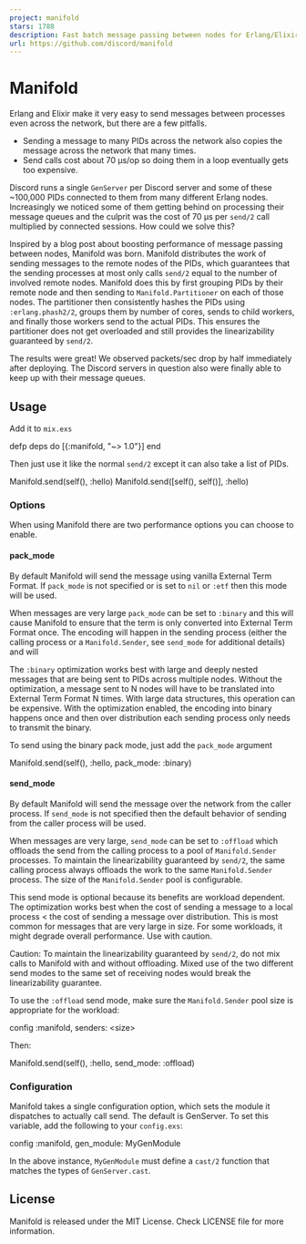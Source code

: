 ```yaml
---
project: manifold
stars: 1788
description: Fast batch message passing between nodes for Erlang/Elixir.
url: https://github.com/discord/manifold
---
```


Manifold
========

Erlang and Elixir make it very easy to send messages between processes even across the network, but there are a few pitfalls.

-   Sending a message to many PIDs across the network also copies the message across the network that many times.
-   Send calls cost about 70 µs/op so doing them in a loop eventually gets too expensive.

Discord runs a single `GenServer` per Discord server and some of these ~100,000 PIDs connected to them from many different Erlang nodes. Increasingly we noticed some of them getting behind on processing their message queues and the culprit was the cost of 70 µs per `send/2` call multiplied by connected sessions. How could we solve this?

Inspired by a blog post about boosting performance of message passing between nodes, Manifold was born. Manifold distributes the work of sending messages to the remote nodes of the PIDs, which guarantees that the sending processes at most only calls `send/2` equal to the number of involved remote nodes. Manifold does this by first grouping PIDs by their remote node and then sending to `Manifold.Partitioner` on each of those nodes. The partitioner then consistently hashes the PIDs using `:erlang.phash2/2`, groups them by number of cores, sends to child workers, and finally those workers send to the actual PIDs. This ensures the partitioner does not get overloaded and still provides the linearizability guaranteed by `send/2`.

The results were great! We observed packets/sec drop by half immediately after deploying. The Discord servers in question also were finally able to keep up with their message queues.

Usage
-----

Add it to `mix.exs`

defp deps do
  \[{:manifold, "~> 1.0"}\]
end

Then just use it like the normal `send/2` except it can also take a list of PIDs.

Manifold.send(self(), :hello)
Manifold.send(\[self(), self()\], :hello)

### Options

When using Manifold there are two performance options you can choose to enable.

#### pack\_mode

By default Manifold will send the message using vanilla External Term Format. If `pack_mode` is not specified or is set to `nil` or `:etf` then this mode will be used.

When messages are very large `pack_mode` can be set to `:binary` and this will cause Manifold to ensure that the term is only converted into External Term Format once. The encoding will happen in the sending process (either the calling process or a `Manifold.Sender`, see `send_mode` for additional details) and will

The `:binary` optimization works best with large and deeply nested messages that are being sent to PIDs across multiple nodes. Without the optimization, a message sent to N nodes will have to be translated into External Term Format N times. With large data structures, this operation can be expensive. With the optimization enabled, the encoding into binary happens once and then over distribution each sending process only needs to transmit the binary.

To send using the binary pack mode, just add the `pack_mode` argument

Manifold.send(self(), :hello, pack\_mode: :binary)

#### send\_mode

By default Manifold will send the message over the network from the caller process. If `send_mode` is not specified then the default behavior of sending from the caller process will be used.

When messages are very large, `send_mode` can be set to `:offload` which offloads the send from the calling process to a pool of `Manifold.Sender` processes. To maintain the linearizability guaranteed by `send/2`, the same calling process always offloads the work to the same `Manifold.Sender` process. The size of the `Manifold.Sender` pool is configurable.

This send mode is optional because its benefits are workload dependent. The optimization works best when the cost of sending a message to a local process < the cost of sending a message over distribution. This is most common for messages that are very large in size. For some workloads, it might degrade overall performance. Use with caution.

Caution: To maintain the linearizability guaranteed by `send/2`, do not mix calls to Manifold with and without offloading. Mixed use of the two different send modes to the same set of receiving nodes would break the linearizability guarantee.

To use the `:offload` send mode, make sure the `Manifold.Sender` pool size is appropriate for the workload:

config :manifold, senders: <size\>

Then:

Manifold.send(self(), :hello, send\_mode: :offload)

### Configuration

Manifold takes a single configuration option, which sets the module it dispatches to actually call send. The default is GenServer. To set this variable, add the following to your `config.exs`:

config :manifold, gen\_module: MyGenModule

In the above instance, `MyGenModule` must define a `cast/2` function that matches the types of `GenServer.cast`.

License
-------

Manifold is released under the MIT License. Check LICENSE file for more information.
